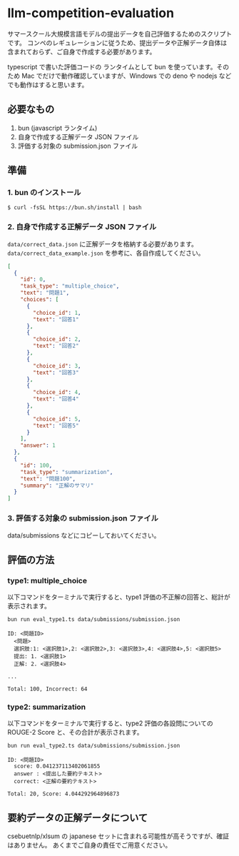 # llm-competition-evaluation

サマースクール大規模言語モデルの提出データを自己評価するためのスクリプトです。
コンペのレギュレーションに従うため、提出データや正解データ自体は含まれておらず、ご自身で作成する必要があります。

typescript で書いた評価コードの ランタイムとして bun を使っています。そのため Mac でだけで動作確認していますが、Windows での deno や nodejs などでも動作はすると思います。

## 必要なもの

1. bun (javascript ランタイム)
2. 自身で作成する正解データ JSON ファイル
3. 評価する対象の submission.json ファイル

## 準備

### 1. bun のインストール

```
$ curl -fsSL https://bun.sh/install | bash
```

### 2. 自身で作成する正解データ JSON ファイル

`data/correct_data.json` に正解データを格納する必要があります。
`data/correct_data_example.json` を参考に、各自作成してください。

```correct_data_example.json
[
  {
    "id": 0,
    "task_type": "multiple_choice",
    "text": "問題1",
    "choices": [
      {
        "choice_id": 1,
        "text": "回答1"
      },
      {
        "choice_id": 2,
        "text": "回答2"
      },
      {
        "choice_id": 3,
        "text": "回答3"
      },
      {
        "choice_id": 4,
        "text": "回答4"
      },
      {
        "choice_id": 5,
        "text": "回答5"
      }
    ],
    "answer": 1
  },
  {
    "id": 100,
    "task_type": "summarization",
    "text": "問題100",
    "summary": "正解のサマリ"
  }
]
```

### 3. 評価する対象の submission.json ファイル

data/submissions などにコピーしておいてください。

## 評価の方法

### type1: multiple_choice

以下コマンドをターミナルで実行すると、type1 評価の不正解の回答と、総計が表示されます。

```bash
bun run eval_type1.ts data/submissions/submission.json
```

```
ID: <問題ID>
  <問題>
  選択肢:1: <選択肢1>,2: <選択肢2>,3: <選択肢3>,4: <選択肢4>,5: <選択肢5>
  提出: 1. <選択肢1>
  正解: 2. <選択肢4>

...

Total: 100, Incorrect: 64
```

### type2: summarization

以下コマンドをターミナルで実行すると、type2 評価の各設問についての ROUGE-2 Score と、その合計が表示されます。

```bash
bun run eval_type2.ts data/submissions/submission.json
```

```
ID: <問題ID>
  score: 0.041237113402061855
  answer : <提出した要約テキスト>
  correct: <正解の要約テキスト>

Total: 20, Score: 4.044292964896873
```

## 要約データの正解データについて

csebuetnlp/xlsum の japanese セットに含まれる可能性が高そうですが、確証はありません。
あくまでご自身の責任でご用意ください。
